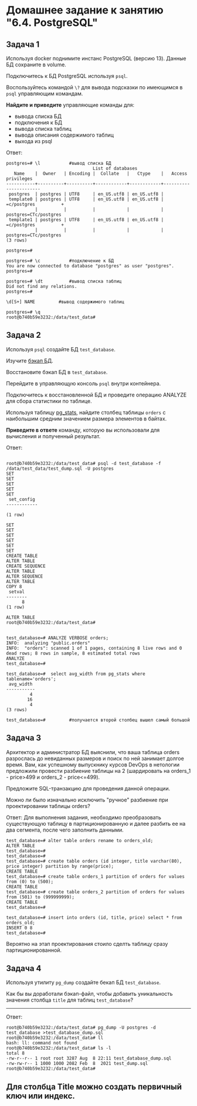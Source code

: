 # Домашнее задание к занятию "6.4. PostgreSQL"

## Задача 1

Используя docker поднимите инстанс PostgreSQL (версию 13). Данные БД сохраните в volume.

Подключитесь к БД PostgreSQL используя `psql`.

Воспользуйтесь командой `\?` для вывода подсказки по имеющимся в `psql` управляющим командам.

**Найдите и приведите** управляющие команды для:
- вывода списка БД
- подключения к БД
- вывода списка таблиц
- вывода описания содержимого таблиц
- выхода из psql

Ответ:
```
postgres=# \l			#вывод списка БД
                                 List of databases
   Name    |  Owner   | Encoding |  Collate   |   Ctype    |   Access privileges
-----------+----------+----------+------------+------------+-----------------------
 postgres  | postgres | UTF8     | en_US.utf8 | en_US.utf8 |
 template0 | postgres | UTF8     | en_US.utf8 | en_US.utf8 | =c/postgres          +
           |          |          |            |            | postgres=CTc/postgres
 template1 | postgres | UTF8     | en_US.utf8 | en_US.utf8 | =c/postgres          +
           |          |          |            |            | postgres=CTc/postgres
(3 rows)

postgres=#

postgres=# \c			#подключение к БД
You are now connected to database "postgres" as user "postgres".
postgres=#

postgres=# \dt			#вывод списка таблиц
Did not find any relations.
postgres=#

\d[S+] NAME			#вывод содержимого таблиц

postgres=# \q
root@b740b59e3232:/data/test_data#

```

## Задача 2

Используя `psql` создайте БД `test_database`.

Изучите [бэкап БД](https://github.com/netology-code/virt-homeworks/tree/master/06-db-04-postgresql/test_data).

Восстановите бэкап БД в `test_database`.

Перейдите в управляющую консоль `psql` внутри контейнера.

Подключитесь к восстановленной БД и проведите операцию ANALYZE для сбора статистики по таблице.

Используя таблицу [pg_stats](https://postgrespro.ru/docs/postgresql/12/view-pg-stats), найдите столбец таблицы `orders` 
с наибольшим средним значением размера элементов в байтах.

**Приведите в ответе** команду, которую вы использовали для вычисления и полученный результат.

Ответ:

```

root@b740b59e3232:/data/test_data# psql -d test_database -f /data/test_data/test_dump.sql -U postgres
SET
SET
SET
SET
SET
 set_config
------------

(1 row)

SET
SET
SET
SET
SET
SET
CREATE TABLE
ALTER TABLE
CREATE SEQUENCE
ALTER TABLE
ALTER SEQUENCE
ALTER TABLE
COPY 8
 setval
--------
      8
(1 row)

ALTER TABLE
root@b740b59e3232:/data/test_data#


test_database=# ANALYZE VERBOSE orders;
INFO:  analyzing "public.orders"
INFO:  "orders": scanned 1 of 1 pages, containing 8 live rows and 0 dead rows; 8 rows in sample, 8 estimated total rows
ANALYZE
test_database=#

test_database=#  select avg_width from pg_stats where tablename='orders';
 avg_width
-----------
         4
        16
         4
(3 rows)

test_database=# 		#получается второй столбец вышел самый большой
```

## Задача 3

Архитектор и администратор БД выяснили, что ваша таблица orders разрослась до невиданных размеров и
поиск по ней занимает долгое время. Вам, как успешному выпускнику курсов DevOps в нетологии предложили
провести разбиение таблицы на 2 (шардировать на orders_1 - price>499 и orders_2 - price<=499).

Предложите SQL-транзакцию для проведения данной операции.

Можно ли было изначально исключить "ручное" разбиение при проектировании таблицы orders?

Ответ: Для выполнения задания, необходимо преобразовать существующую таблицу в партиционированную и далее разбить ее на два сегмента, после чего заполнить данными.

```
test_database=# alter table orders rename to orders_old;
ALTER TABLE
test_database=#
test_database=#
test_database=# create table orders (id integer, title varchar(80), price integer) partition by range(price);
CREATE TABLE
test_database=# create table orders_1 partition of orders for values from (0) to (500);
CREATE TABLE
test_database=# create table orders_2 partition of orders for values from (501) to (999999999);
CREATE TABLE
test_database=#

test_database=# insert into orders (id, title, price) select * from orders_old;
INSERT 0 8
test_database=#
```
Вероятно на этап проектирования стоило сделть таблицу сразу партиционированной.

## Задача 4

Используя утилиту `pg_dump` создайте бекап БД `test_database`.

Как бы вы доработали бэкап-файл, чтобы добавить уникальность значения столбца `title` для таблиц `test_database`?

---

Ответ:
```
root@b740b59e3232:/data/test_data# pg_dump -U postgres -d test_database >test_database_dump.sql
root@b740b59e3232:/data/test_data# ll
bash: ll: command not found
root@b740b59e3232:/data/test_data# ls -l
total 8
-rw-r--r-- 1 root root 3287 Aug  8 22:11 test_database_dump.sql
-rw-rw-r-- 1 1000 1000 2082 Feb  8  2021 test_dump.sql
root@b740b59e3232:/data/test_data#
```

Для столбца Title можно создать первичный ключ или индекс.
---

